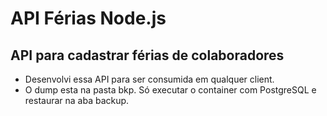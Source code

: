 # API Férias Node.js

## API para cadastrar férias de colaboradores
* Desenvolvi essa API para ser consumida em qualquer client.
* O dump esta na pasta bkp. Só executar o container com PostgreSQL e restaurar na aba backup.